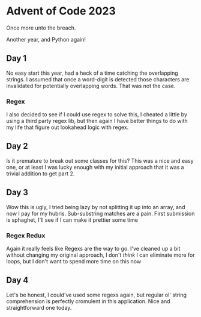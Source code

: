 # Advent of Code 2023
Once more unto the breach.

Another year, and Python again!

## Day 1
No easy start this year, had a heck of a time catching the overlapping strings. I assumed that once a word-digit is detected those characters are invalidated for potentially overlapping words. That was not the case.

### Regex
I also decided to see if I could use regex to solve this, I cheated a little by using a third party regex lib, but then again I have better things to do with my life that figure out lookahead logic with regex.

## Day 2
Is it premature to break out some classes for this? This was a nice and easy one, or at least I was lucky enough with my initial approach that it was a trivial addition to get part 2.

## Day 3
Wow this is ugly, I tried being lazy by not splitting it up into an array, and now I pay for my hubris. Sub-substring matches are a pain. First submission is sphaghet, I'll see if I can make it prettier some time

### Regex Redux
Again it really feels like Regexs are the way to go. I've cleaned up a bit without changing my original approach, I don't *think* I can eliminate more for loops, but I don't want to spend more time on this now

## Day 4
Let's be honest, I could've used some regexs again, but regular ol' string comprehension is perfectly cromulent in this application. Nice and straightforward one today.